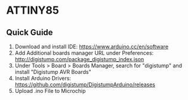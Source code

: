 # ATTINY85

## Quick Guide
1. Download and install IDE: https://www.arduino.cc/en/software
2. Add Additional boards manager URL under Preferences: http://digistump.com/package_digistump_index.json
3. Under Tools > Board > Boards Manager, search for "digistump" and install "Digistump AVR Boards"
4. Install Arduino Drivers: https://github.com/digistump/DigistumpArduino/releases
5. Upload .ino File to Microchip
